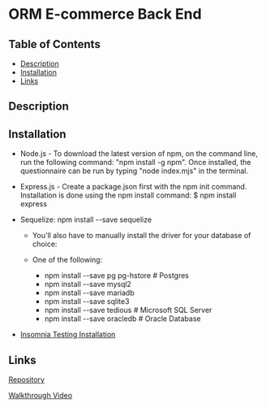 # ORM E-commerce Back End

## Table of Contents
- [Description](#description)
- [Installation](#installation)
- [Links](#links)    

## Description




## Installation

- Node.js - To download the latest version of npm, on the command line, run the following command: 
"npm install -g npm". Once installed, the questionnaire can be run by typing "node index.mjs" in the terminal. 

- Express.js - Create a package.json first with the npm init command. Installation is done using the npm install command: $ npm install express

- Sequelize: npm install --save sequelize

    - You'll also have to manually install the driver for your database of choice:

    - One of the following:
       - npm install --save pg pg-hstore # Postgres
       - npm install --save mysql2
       - npm install --save mariadb
       - npm install --save sqlite3
       - npm install --save tedious # Microsoft SQL Server
       - npm install --save oracledb # Oracle Database


- [Insomnia Testing Installation](https://docs.insomnia.rest/insomnia/install)


## Links

[Repository](https://github.com/pb1983/ORM-Ecommerce)

[Walkthrough Video](https://drive.google.com/file/d/1OW8kL39D0z3tmk89r_-_2-Rk3y6aHMwQ/view)